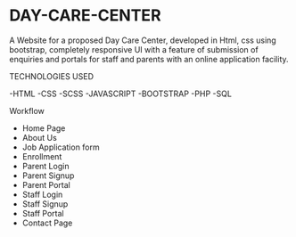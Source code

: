 # DAY-CARE-CENTER

A Website for a proposed Day Care Center, developed in
Html, css using bootstrap, completely responsive UI with a feature of submission of
enquiries and portals for staff and parents with an online application facility.

TECHNOLOGIES USED

-HTML
-CSS
-SCSS
-JAVASCRIPT
-BOOTSTRAP
-PHP
-SQL

Workflow

- Home Page
- About Us
- Job Application form
- Enrollment
- Parent Login
- Parent Signup
- Parent Portal
- Staff Login
- Staff Signup
- Staff Portal
- Contact Page
